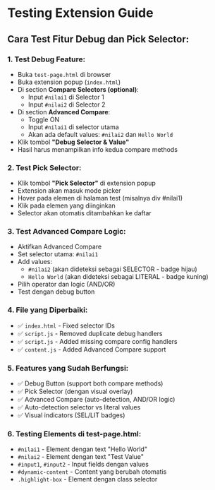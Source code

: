 # Testing Extension Guide

## Cara Test Fitur Debug dan Pick Selector:

### 1. **Test Debug Feature:**
   - Buka `test-page.html` di browser
   - Buka extension popup (`index.html`)
   - Di section **Compare Selectors (optional)**:
     - Input `#nilai1` di Selector 1
     - Input `#nilai2` di Selector 2
   - Di section **Advanced Compare**:
     - Toggle ON
     - Input `#nilai1` di selector utama
     - Akan ada default values: `#nilai2` dan `Hello World`
   - Klik tombol **"Debug Selector & Value"**
   - Hasil harus menampilkan info kedua compare methods

### 2. **Test Pick Selector:**
   - Klik tombol **"Pick Selector"** di extension popup
   - Extension akan masuk mode picker
   - Hover pada elemen di halaman test (misalnya div #nilai1)
   - Klik pada elemen yang diinginkan
   - Selector akan otomatis ditambahkan ke daftar

### 3. **Test Advanced Compare Logic:**
   - Aktifkan Advanced Compare
   - Set selector utama: `#nilai1`
   - Add values:
     - `#nilai2` (akan dideteksi sebagai SELECTOR - badge hijau)
     - `Hello World` (akan dideteksi sebagai LITERAL - badge kuning)
   - Pilih operator dan logic (AND/OR)
   - Test dengan debug button

### 4. **File yang Diperbaiki:**
   - ✅ `index.html` - Fixed selector IDs
   - ✅ `script.js` - Removed duplicate debug handlers
   - ✅ `script.js` - Added missing compare config handlers
   - ✅ `content.js` - Added Advanced Compare support

### 5. **Features yang Sudah Berfungsi:**
   - ✅ Debug Button (support both compare methods)
   - ✅ Pick Selector (dengan visual overlay)
   - ✅ Advanced Compare (auto-detection, AND/OR logic)
   - ✅ Auto-detection selector vs literal values
   - ✅ Visual indicators (SEL/LIT badges)

### 6. **Testing Elements di test-page.html:**
   - `#nilai1` - Element dengan text "Hello World"
   - `#nilai2` - Element dengan text "Test Value"  
   - `#input1`, `#input2` - Input fields dengan values
   - `#dynamic-content` - Content yang berubah otomatis
   - `.highlight-box` - Element dengan class selector
